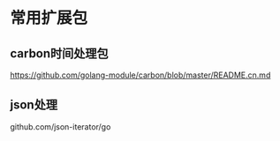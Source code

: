 
# 常用扩展包

## carbon时间处理包
https://github.com/golang-module/carbon/blob/master/README.cn.md

## json处理
github.com/json-iterator/go